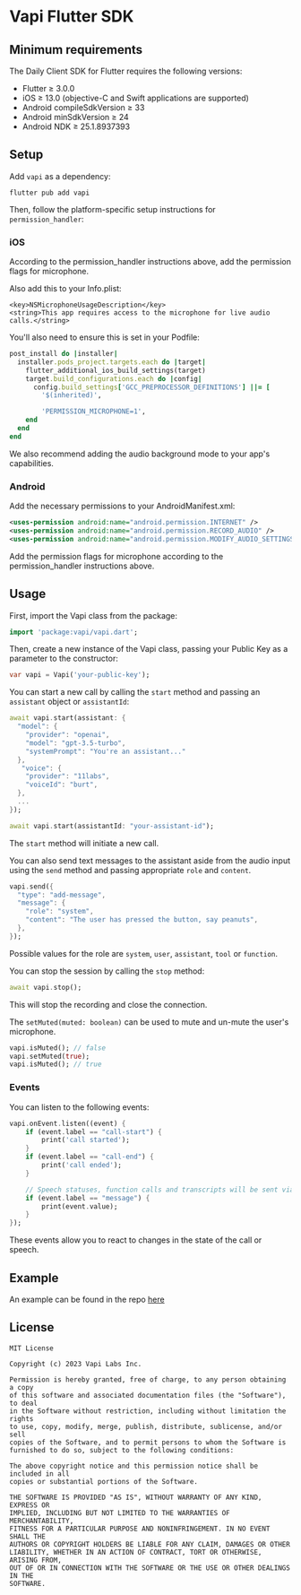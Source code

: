 # Vapi Flutter SDK

## Minimum requirements
The Daily Client SDK for Flutter requires the following versions:

- Flutter ≥ 3.0.0
- iOS ≥ 13.0 (objective-C and Swift applications are supported)
- Android compileSdkVersion ≥ 33
- Android minSdkVersion ≥ 24
- Android NDK ≥ 25.1.8937393

## Setup
Add `vapi` as a dependency: 

```
flutter pub add vapi
```

Then, follow the platform-specific setup instructions for `permission_handler`:

### iOS
According to the permission_handler instructions above, add the permission flags for microphone.

Also add this to your Info.plist:
```
<key>NSMicrophoneUsageDescription</key>
<string>This app requires access to the microphone for live audio calls.</string>
```

You'll also need to ensure this is set in your Podfile:
```ruby
post_install do |installer|
  installer.pods_project.targets.each do |target|
    flutter_additional_ios_build_settings(target)
    target.build_configurations.each do |config|
      config.build_settings['GCC_PREPROCESSOR_DEFINITIONS'] ||= [
        '$(inherited)',

        'PERMISSION_MICROPHONE=1',
    end
  end
end
```

We also recommend adding the audio background mode to your app's capabilities.

### Android
Add the necessary permissions to your AndroidManifest.xml:

```xml
<uses-permission android:name="android.permission.INTERNET" />
<uses-permission android:name="android.permission.RECORD_AUDIO" />
<uses-permission android:name="android.permission.MODIFY_AUDIO_SETTINGS" />
```

Add the permission flags for microphone according to the permission_handler instructions above.

## Usage

First, import the Vapi class from the package:

```dart
import 'package:vapi/vapi.dart';
```

Then, create a new instance of the Vapi class, passing your Public Key as a parameter to the constructor:

```dart
var vapi = Vapi('your-public-key');
```

You can start a new call by calling the `start` method and passing an `assistant` object or `assistantId`:

```dart
await vapi.start(assistant: {
  "model": {
    "provider": "openai",
    "model": "gpt-3.5-turbo",
    "systemPrompt": "You're an assistant..."
  },
   "voice": {
    "provider": "11labs",
    "voiceId": "burt",
  },
  ...
});
```

```dart
await vapi.start(assistantId: "your-assistant-id");
```

The `start` method will initiate a new call. 

You can also send text messages to the assistant aside from the audio input using the `send` method and passing appropriate `role` and `content`.

```dart
vapi.send({
  "type": "add-message",
  "message": {
    "role": "system",
    "content": "The user has pressed the button, say peanuts",
  },
});

```

Possible values for the role are `system`, `user`, `assistant`, `tool` or `function`.

You can stop the session by calling the `stop` method:

```dart
await vapi.stop();
```

This will stop the recording and close the connection.

The `setMuted(muted: boolean)` can be used to mute and un-mute the user's microphone.

```dart
vapi.isMuted(); // false
vapi.setMuted(true);
vapi.isMuted(); // true
```

### Events

You can listen to the following events:

```dart
vapi.onEvent.listen((event) {
    if (event.label == "call-start") {
        print('call started');
    }
    if (event.label == "call-end") {
        print('call ended');
    }

    // Speech statuses, function calls and transcripts will be sent via messages
    if (event.label == "message") {
        print(event.value);
    }
});
```

These events allow you to react to changes in the state of the call or speech.

## Example

An example can be found in the repo [here](example/lib/main.dart)

## License

```
MIT License

Copyright (c) 2023 Vapi Labs Inc.

Permission is hereby granted, free of charge, to any person obtaining a copy
of this software and associated documentation files (the "Software"), to deal
in the Software without restriction, including without limitation the rights
to use, copy, modify, merge, publish, distribute, sublicense, and/or sell
copies of the Software, and to permit persons to whom the Software is
furnished to do so, subject to the following conditions:

The above copyright notice and this permission notice shall be included in all
copies or substantial portions of the Software.

THE SOFTWARE IS PROVIDED "AS IS", WITHOUT WARRANTY OF ANY KIND, EXPRESS OR
IMPLIED, INCLUDING BUT NOT LIMITED TO THE WARRANTIES OF MERCHANTABILITY,
FITNESS FOR A PARTICULAR PURPOSE AND NONINFRINGEMENT. IN NO EVENT SHALL THE
AUTHORS OR COPYRIGHT HOLDERS BE LIABLE FOR ANY CLAIM, DAMAGES OR OTHER
LIABILITY, WHETHER IN AN ACTION OF CONTRACT, TORT OR OTHERWISE, ARISING FROM,
OUT OF OR IN CONNECTION WITH THE SOFTWARE OR THE USE OR OTHER DEALINGS IN THE
SOFTWARE.
```
